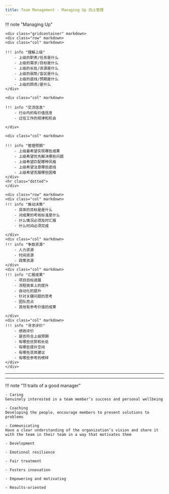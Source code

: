 ```yaml
---
title: Team Management - Managing Up 向上管理
---
```


!!! note "Managing Up"

    <div class="gridcontainer" markdown>
    <div class="row" markdown>
    <div class="col" markdown>

    !!! info "理解上级"
        - 上级的职责/任务是什么
        - 上级的需求/目标是什么
        - 上级的长处/资源是什么
        - 上级的弱势/盲区是什么
        - 上级的底线/预期是什么
        - 上级的顾虑/是什么
    </div>

    <div class="col" markdown>

    !!! info "交流信息"
        - 行业内的有价值信息
        - 过往工作的规律和机会

    </div>

    <div class="col" markdown>

    !!! info "管理预期"
        - 上级最希望实现哪些成果
        - 上级希望优先解决哪些问题
        - 上级希望匹配哪种风格
        - 上级希望注意哪些底线
        - 上级希望克服哪些困难
    </div>
    <hr class="dotted">
    </div>

    <div class="row" markdown>
    <div class="col" markdown>
    !!! info "推动决策"
        - 具体的目标是是什么
        - 对成果的考核标准是什么
        - 什么情况必须及时汇报
        - 什么时间必须完成

    </div>
    <div class="col" markdown>
    !!! info "争取资源"
        - 人力资源
        - 时间资源
        - 政策资源
    </div>
    <div class="col" markdown>
    !!! info "汇报成果"
        - 项目目标进展
        - 流程效率上的提升
        - 自动化的提升
        - 针对关键问题的思考
        - 团队亮点
        - 其他有参考价值的成果

    </div>
    <div class="col" markdown>
    !!! info "寻求评价"
        - 绩效评价
        - 是否符合上级预期
        - 有哪些优势和长处
        - 有哪些提升空间
        - 有哪些具体建议
        - 有哪些参考的榜样
    </div>
    </div>
---

---


!!! note "11 traits of a good manager"
    
    - Caring
    Genuinely interested in a team member’s success and personal wellbeing  

    - Coaching
    Developing the people, encourage members to present solutions to problems

    - Communicating
    Have a clear understanding of the organization’s vision and share it with the team in their team in a way that motivates them

    - Development

    - Emotional resilience

    - Fair treatment

    - Fosters innovation

    - Empowering and motivating

    - Results-oriented


